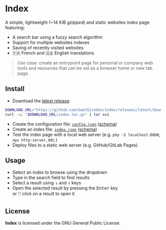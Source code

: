 # Index

A simple, lightweight (~14 KiB _gzipped_) and static websites index page
featuring:

- A search bar using a fuzzy search algorithm
- Support for multiple websites indexes
- Saving of recently visited websites
- 🇫🇷 French and 🇬🇧 English translations

> _Use case:_ create an entrypoint page for personal or company web tools
> and resources that can be set as a browser home or new tab page.

## Install

- Download the [latest release](https://github.com/GaelGirodon/index/releases/latest):

```bash
DOWNLOAD_URL="https://github.com/GaelGirodon/index/releases/latest/download"
curl -sL "$DOWNLOAD_URL/index.tar.gz" | tar xvz
```

- Create the configuration file: [`config.json`](./example/config.json)
  ([schema](./src/schemas/config.schema.json))
- Create an index file: [`index.json`](./example/index.json)
  ([schema](./src/schemas/index.schema.json))
- Test the index page with a local web server (e.g. `php -S localhost:8080`,
  `npx http-server`, etc.)
- Deploy files to a static web server (e.g. GitHub/GitLab Pages)

## Usage

- Select an index to browse using the dropdown
- Type in the search field to find results
- Select a result using <kbd>↓</kbd> and <kbd>↑</kbd> keys
- Open the selected result by pressing the <kbd>Enter</kbd> key<br>
  or 🖱️ _click_ on a result to open it

## License

**Index** is licensed under the GNU General Public License.
